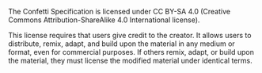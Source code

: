 The Confetti Specification is licensed under CC BY-SA 4.0 (Creative Commons Attribution-ShareAlike 4.0 International license).

This license requires that users give credit to the creator.
It allows users to distribute, remix, adapt, and build upon the material in any medium or format, even for commercial purposes.
If others remix, adapt, or build upon the material, they must license the modified material under identical terms.
